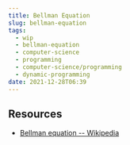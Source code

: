 ```yaml
---
title: Bellman Equation
slug: bellman-equation
tags:
  - wip
  - bellman-equation
  - computer-science
  - programming
  - computer-science/programming
  - dynamic-programming
date: 2021-12-28T06:39
---
```



## Resources

- [Bellman equation -- Wikipedia](https://en.wikipedia.org/wiki/Bellman_equation)
